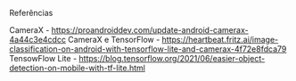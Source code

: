 Referências

CameraX - https://proandroiddev.com/update-android-camerax-4a44c3e4cdcc
CameraX e TensorFlow - https://heartbeat.fritz.ai/image-classification-on-android-with-tensorflow-lite-and-camerax-4f72e8fdca79
TensowFlow Lite - https://blog.tensorflow.org/2021/06/easier-object-detection-on-mobile-with-tf-lite.html

